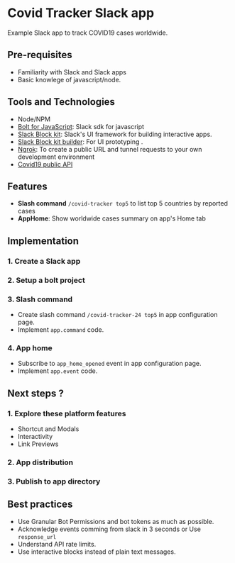 # Covid Tracker Slack app

Example Slack app to track COVID19 cases worldwide.

## Pre-requisites

- Familiarity with Slack and Slack apps
- Basic knowlege of javascript/node.

## Tools and Technologies

- Node/NPM
- [Bolt for JavaScript](https://slack.dev/bolt-js/concepts): Slack sdk for javascript
- [Slack Block kit](https://api.slack.com/block-kit): Slack's UI framework for building interactive apps.
- [Slack Block kit builder](https://app.slack.com/block-kit-builder): For UI prototyping .
- [Ngrok](https://ngrok.com/): To create a public URL and tunnel requests to your own development environment
- [Covid19 public API](https://api.covid19api.com/summary)

## Features

- **Slash command** `/covid-tracker top5` to list top 5 countries by reported cases
- **AppHome**: Show worldwide cases summary on app's Home tab

## Implementation

### 1. Create a Slack app

### 2. Setup a bolt project

### 3. Slash command

- Create slash command `/covid-tracker-24 top5` in app configuration page.
- Implement `app.command` code.

### 4. App home

- Subscribe to `app_home_opened` event in app configuration page.
- Implement `app.event` code.

## Next steps ?

### 1. Explore these platform features

- Shortcut and Modals
- Interactivity
- Link Previews

### 2. App distribution

### 3. Publish to app directory

## Best practices

- Use Granular Bot Permissions and bot tokens as much as possible.
- Acknowledge events comming from slack in 3 seconds or Use `response_url`
- Understand API rate limits.
- Use interactive blocks instead of plain text messages.
